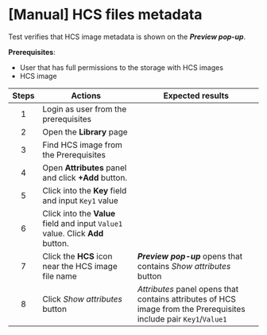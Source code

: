 # [Manual] HCS files metadata

Test verifies that HCS image metadata is shown on the ***Preview pop-up***.

**Prerequisites**:
- User that has full permissions to the storage with HCS images
- HCS image

| Steps | Actions | Expected results |
| :---: | --- | --- |
| 1 | Login as user from the prerequisites | |
| 2 | Open the **Library** page | |
| 3 | Find HCS image from the Prerequisites | |
| 4 | Open **Attributes** panel and click **+Add** button. | |
| 5 | Click into the **Key** field and input `Key1` value |
| 6 | Click into the **Value** field and input `Value1` value. Click **Add** button. | |
| 7 | Click the **HCS** icon near the HCS image file name  | ***Preview pop-up*** opens that contains *Show attributes* button |
| 8 | Click *Show attributes* button | *Attributes* panel opens that contains attributes of HCS image from the Prerequisites  include pair `Key1`/`Value1` | 
